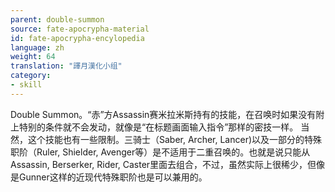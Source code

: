 ```yaml
---
parent: double-summon
source: fate-apocrypha-material
id: fate-apocrypha-encylopedia
language: zh
weight: 64
translation: "譯月漢化小组"
category:
- skill
---
```


Double Summon。“赤”方Assassin赛米拉米斯持有的技能，在召唤时如果没有附上特别的条件就不会发动，就像是“在标题画面输入指令”那样的密技一样。
当然，这个技能也有一些限制。三骑士（Saber, Archer, Lancer)以及一部分的特殊职阶（Ruler, Shielder, Avenger等）是不适用于二重召唤的。也就是说只能从Assassin, Berserker, Rider, Caster里面去组合，不过，虽然实际上很稀少，但像是Gunner这样的近现代特殊职阶也是可以兼用的。

